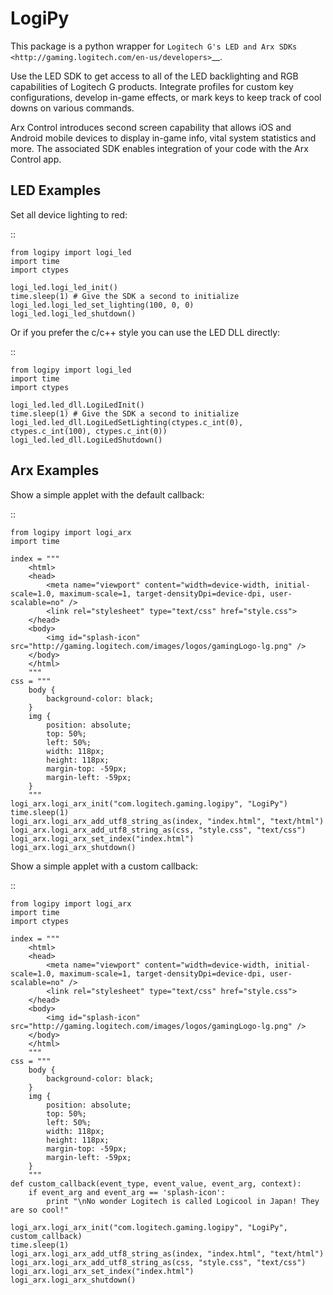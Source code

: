 # LogiPy

This package is a python wrapper for `Logitech G's LED and Arx
SDKs <http://gaming.logitech.com/en-us/developers>`__.

Use the LED SDK to get access to all of the LED backlighting and RGB
capabilities of Logitech G products. Integrate profiles for custom key
configurations, develop in-game effects, or mark keys to keep track of
cool downs on various commands.

Arx Control introduces second screen capability that allows iOS and
Android mobile devices to display in-game info, vital system statistics
and more. The associated SDK enables integration of your code with the
Arx Control app.

LED Examples
------------

Set all device lighting to red:

::

    from logipy import logi_led
    import time
    import ctypes

    logi_led.logi_led_init()
    time.sleep(1) # Give the SDK a second to initialize
    logi_led.logi_led_set_lighting(100, 0, 0)
    logi_led.logi_led_shutdown()

Or if you prefer the c/c++ style you can use the LED DLL directly:

::

    from logipy import logi_led
    import time
    import ctypes

    logi_led.led_dll.LogiLedInit()
    time.sleep(1) # Give the SDK a second to initialize
    logi_led.led_dll.LogiLedSetLighting(ctypes.c_int(0), ctypes.c_int(100), ctypes.c_int(0))
    logi_led.led_dll.LogiLedShutdown()

Arx Examples
------------

Show a simple applet with the default callback:

::

    from logipy import logi_arx
    import time

    index = """
        <html>
        <head>
            <meta name="viewport" content="width=device-width, initial-scale=1.0, maximum-scale=1, target-densityDpi=device-dpi, user-scalable=no" />
            <link rel="stylesheet" type="text/css" href="style.css">
        </head>
        <body>
            <img id="splash-icon" src="http://gaming.logitech.com/images/logos/gamingLogo-lg.png" />
        </body>
        </html>
        """
    css = """
        body {
            background-color: black;
        }
        img {
            position: absolute;
            top: 50%;
            left: 50%;
            width: 118px;
            height: 118px;
            margin-top: -59px;
            margin-left: -59px;
        }
        """
    logi_arx.logi_arx_init("com.logitech.gaming.logipy", "LogiPy")
    time.sleep(1)
    logi_arx.logi_arx_add_utf8_string_as(index, "index.html", "text/html")
    logi_arx.logi_arx_add_utf8_string_as(css, "style.css", "text/css")
    logi_arx.logi_arx_set_index("index.html")
    logi_arx.logi_arx_shutdown()

Show a simple applet with a custom callback:

::

    from logipy import logi_arx
    import time
    import ctypes

    index = """
        <html>
        <head>
            <meta name="viewport" content="width=device-width, initial-scale=1.0, maximum-scale=1, target-densityDpi=device-dpi, user-scalable=no" />
            <link rel="stylesheet" type="text/css" href="style.css">
        </head>
        <body>
            <img id="splash-icon" src="http://gaming.logitech.com/images/logos/gamingLogo-lg.png" />
        </body>
        </html>
        """
    css = """
        body {
            background-color: black;
        }
        img {
            position: absolute;
            top: 50%;
            left: 50%;
            width: 118px;
            height: 118px;
            margin-top: -59px;
            margin-left: -59px;
        }
        """
    def custom_callback(event_type, event_value, event_arg, context):
        if event_arg and event_arg == 'splash-icon':
            print "\nNo wonder Logitech is called Logicool in Japan! They are so cool!"

    logi_arx.logi_arx_init("com.logitech.gaming.logipy", "LogiPy", custom_callback)
    time.sleep(1)
    logi_arx.logi_arx_add_utf8_string_as(index, "index.html", "text/html")
    logi_arx.logi_arx_add_utf8_string_as(css, "style.css", "text/css")
    logi_arx.logi_arx_set_index("index.html")
    logi_arx.logi_arx_shutdown()
